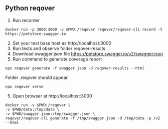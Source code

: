 ## Python reqover 

1. Run recorder

```
docker run -p 3000:3000 -v $PWD:/reqover reqover/reqover-cli record -t https://petstore.swagger.io
```
2. Set your test base host as http://localhost:3000
3. Run tests and observe folder reqover-results
4. Download swagger.json file https://petstore.swagger.io/v2/swagger.json
5. Run command to generate coverage report

```commandline
npx reqover generate -f swagger.json -d reqover-results --html
```

Folder .reqover should appear 

```commandline
npx reqover serve
```

5. Open browser at http://localhost:3000

```
docker run -v $PWD:/reqover \
-v $PWD/data:/tmp/data \
-v $PWD/swagger.json:/tmp/swagger.json \
reqover/reqover-cli generate -f /tmp/swagger.json -d /tmp/data -p /v2 --html                        
```

